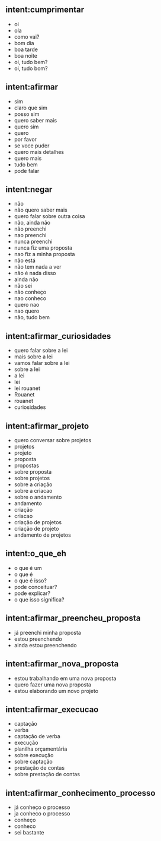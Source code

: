 ## intent:cumprimentar
- oi
- ola
- como vai?
- bom dia
- boa tarde
- boa noite
- oi, tudo bem?
- oi, tudo bom?

## intent:afirmar
- sim
- claro que sim
- posso sim
- quero saber mais
- quero sim
- quero
- por favor
- se voce puder
- quero mais detalhes
- quero mais
- tudo bem
- pode falar

## intent:negar
- não
- não quero saber mais
- quero falar sobre outra coisa
- não, ainda não
- não preenchi
- nao preenchi
- nunca preenchi
- nunca fiz uma proposta
- nao fiz a minha proposta
- não está
- não tem nada a ver
- não é nada disso
- ainda não
- não sei
- não conheço
- nao conheco
- quero nao
- nao quero
- não, tudo bem

## intent:afirmar_curiosidades
- quero falar sobre a lei
- mais sobre a lei
- vamos falar sobre a lei
- sobre a lei
- a lei
- lei
- lei rouanet
- Rouanet
- rouanet
- curiosidades

## intent:afirmar_projeto
- quero conversar sobre projetos
- projetos
- projeto
- proposta
- propostas
- sobre proposta
- sobre projetos
- sobre a criação
- sobre a criacao
- sobre o andamento
- andamento
- criação
- criacao
- criação de projetos
- criação de projeto
- andamento de projetos

## intent:o_que_eh
- o que é um
- o que é
- o que é isso?
- pode conceituar?
- pode explicar?
- o que isso significa?

<!--- Intenções Proposta e Projetos --->

## intent:afirmar_preencheu_proposta
- já preenchi minha proposta
- estou preenchendo
- ainda estou preenchendo

## intent:afirmar_nova_proposta
- estou trabalhando em uma nova proposta
- quero fazer uma nova proposta
- estou elaborando um novo projeto

<!--- Fluxo de execução --->
## intent:afirmar_execucao
- captação
- verba
- captação de verba
- execução
- planilha orçamentária
- sobre execução
- sobre captação
- prestação de contas
- sobre prestação de contas

<!--- Fluxo de execução --->

<!--- Conhecimento do Processo --->

## intent:afirmar_conhecimento_processo
- já conheço o processo
- ja conheco o processo
- conheço
- conheco
- sei bastante

<!--- Conhecimento do Processo --->

<!--- Explicação do Processo --->

<!--- Explicação do Processo --->



<!--- Intenções Proposta e Projetos --->

